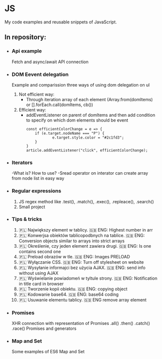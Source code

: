# JS
My code examples and reusable snippets of JavaScript.

## In repository:
- ### Api example
	Fetch and async/await API connection
- ### DOM Eevent delegation
	Example and comparission three ways of using dom delegation on ul
	1. Not efficient way: 
		- Through iteration array of each element (Array.from(domItems) or [].forEach.call(domItems, cb())
	2. Efficient way:
		- addEventListener on parent of domItems and then add condition to specify on which dom elements should be event
			```
			const efficientColorChange = e => {
				if (e.target.nodeName === "P") {
						e.target.style.color = "#2c1fd3";
				}
			}
			article.addEventListener("click", efficientColorChange);
			```
- ### Iterators
    -What is? How to use?
    -Sread operator on interator can create array from node list in easy way
- ### Regular expressions
	1. JS regex method like .test(), .match(), .exec(), .repleace(), .search()
	2. Small project

- ### Tips & tricks
  1. :poland: Największy element w tablicy.                     :uk: ENG: Highest number in arr
  2. :poland: Konwerjsa obiektów tablicopodbnych na tablice.    :uk: ENG: Conversion objects similar to arrays into strict arrays
  3. :poland: Określenie, czy jeden element zawiera drugi.      :uk: ENG: Is one contains second one
  4. :poland: Preload obrazów w tle.                            :uk: ENG: Images PRELOAD
  5. :poland: Wyłączanie CSS.                                   :uk: ENG: Turn off  stylesheet on website
  6. :poland: Wysyłanie informajci bez użycia AJAX.             :uk: ENG: send info without using AJAX
  7. :poland: Wyświelanie powiadomeń w tyltule strony. 					:uk: ENG: Notification in title card in browser
  8. :poland: Tworzenie kopii obiektu. 													:uk: ENG: copying object
  9. :poland: Kodowanie base64. 																:uk: ENG: base64 coding
  10. :poland: Usuwanie elementu tablicy. 											:uk: ENG remove array element
  
- ### Promises
	XHR connection with representation of Promises .all() .then() .catch() .race()
	Promises and generators

- ### Map and Set
	Some examples of ES6 Map and Set